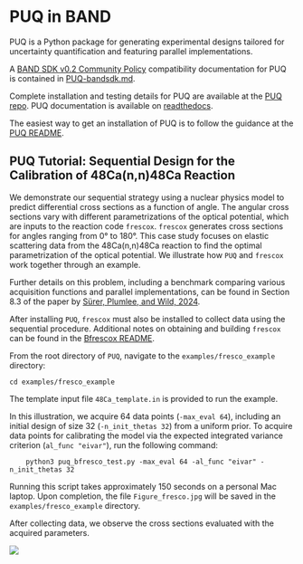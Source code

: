 # PUQ in BAND 

PUQ is a Python package for generating experimental designs tailored for uncertainty quantification and featuring parallel implementations.

A [BAND SDK v0.2 Community Policy](/resources/sdkpolicies/bandsdk.md) compatibility documentation for PUQ is contained in [PUQ-bandsdk.md](/software/PUQ/PUQ-bandsdk.md).

Complete installation and testing details for PUQ are available at the [PUQ repo](https://github.com/parallelUQ/PUQ). PUQ documentation is available on [readthedocs](https://puq.readthedocs.io/).

The easiest way to get an installation of PUQ is to follow the guidance at the [PUQ README](https://github.com/parallelUQ/PUQ/blob/main/README.rst).

## PUQ Tutorial: Sequential Design for the Calibration of 48Ca(n,n)48Ca Reaction

We demonstrate our sequential strategy using a nuclear physics model to predict differential cross sections as a function of angle. The angular cross sections vary with different parametrizations of the optical potential, which are inputs to the reaction code ``frescox``. ``frescox`` generates cross sections for angles ranging from 0° to 180°. This case study focuses on elastic scattering data from the 48Ca(n,n)48Ca  reaction to find the optimal parametrization of the optical potential. We illustrate how ``PUQ`` and ``frescox`` work together through an example.

Further details on this problem, including a benchmark comparing various acquisition functions and parallel implementations, can be found in Section 8.3 of the paper by [Sürer, Plumlee, and Wild, 2024](https://www.tandfonline.com/doi/abs/10.1080/00401706.2023.2246157?src=&journalCode=utch20).

After installing ``PUQ``, ``frescox`` must also be installed to collect data using the sequential procedure. Additional notes on obtaining and building ``frescox`` can be found in the [Bfrescox README](/software/Bfrescox/README.md).

From the root directory of ``PUQ``, navigate to the ``examples/fresco_example`` directory:
```
cd examples/fresco_example
```

The template input file ``48Ca_template.in`` is provided to run the example.

In this illustration, we acquire 64 data points (``-max_eval 64``), including an initial design of size 32 (``-n_init_thetas 32``) from a uniform prior. To acquire data points for calibrating the model via the expected integrated variance criterion (``al_func "eivar"``), run the following command:
```
    python3 puq_bfresco_test.py -max_eval 64 -al_func "eivar" -n_init_thetas 32
```

Running this script takes approximately 150 seconds on a personal Mac laptop. Upon completion, the file ``Figure_fresco.jpg`` will be saved in the ``examples/fresco_example`` directory.

After collecting data, we observe the cross sections evaluated with the acquired parameters.

![](https://github.com/parallelUQ/PUQ/tree/main/examples/fresco_example/Figure_fresco.png)


